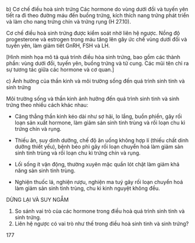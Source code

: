 b) Cơ chế điều hoà sinh trứng
Các hormone do vùng dưới đồi và tuyến yên tiết ra đi theo đường máu đến buồng trứng, kích thích nang trứng phát triển và làm cho nang trứng chín và trứng rụng (H 27.10).

Cơ chế điều hoà sinh trứng được kiểm soát nhờ liên hệ ngược. Nồng độ progesterone và estrogen trong máu tăng lên gây ức chế vùng dưới đồi và tuyến yên, làm giảm tiết GnRH, FSH và LH.

[Hình minh họa mô tả quá trình điều hòa sinh trứng, bao gồm các thành phần: vùng dưới đồi, tuyến yên, buồng trứng và tử cung. Các mũi tên chỉ ra sự tương tác giữa các hormone và cơ quan.]

c) Ảnh hưởng của thần kinh và môi trường sống đến quá trình sinh tinh và sinh trứng

Môi trường sống và thần kinh ảnh hưởng đến quá trình sinh tinh và sinh trứng theo nhiều cách khác nhau:

- Căng thẳng thần kinh kéo dài như sợ hãi, lo lắng, buồn phiền, gây rối loạn sản xuất hormone, làm giảm sản sinh tinh trùng và rối loạn chu kì trứng chín và rụng.

- Thiếu ăn, suy dinh dưỡng, chế độ ăn uống không hợp lí (thiếu chất dinh dưỡng thiết yếu), bệnh béo phì gây rối loạn chuyển hoá làm giảm sản sinh tinh trùng và rối loạn chu kì trứng chín và rụng.

- Lối sống ít vận động, thường xuyên mặc quần lót chật làm giảm khả năng sản sinh tinh trùng.

- Nghiện thuốc lá, nghiện rượu, nghiện ma tuý gây rối loạn chuyển hoá làm giảm sản sinh tinh trùng, chu kì kinh nguyệt không đều.

DỪNG LẠI VÀ SUY NGẪM
1. So sánh vai trò của các hormone trong điều hoà quá trình sinh tinh và sinh trứng.
2. Liên hệ ngược có vai trò như thế trong điều hoà sinh tinh và sinh trứng?

177
